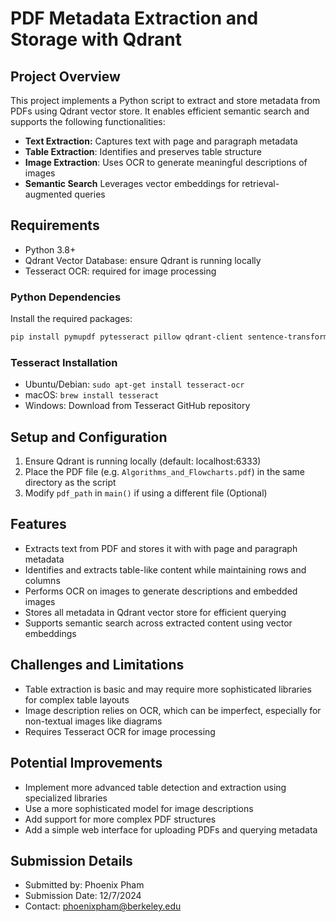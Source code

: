 # PDF Metadata Extraction and Storage with Qdrant

## Project Overview
This project implements a Python script to extract and store metadata from PDFs using Qdrant vector store. It enables efficient semantic search and supports the following functionalities:
- **Text Extraction:** Captures text with page and paragraph metadata
- **Table Extraction**: Identifies and preserves table structure
- **Image Extraction**: Uses OCR to generate meaningful descriptions of images
- **Semantic Search** Leverages vector embeddings for retrieval-augmented queries

## Requirements
- Python 3.8+
- Qdrant Vector Database: ensure Qdrant is running locally
- Tesseract OCR: required for image processing

### Python Dependencies
Install the required packages:
```bash
pip install pymupdf pytesseract pillow qdrant-client sentence-transformers numpy pdfplumber
```

### Tesseract Installation
- Ubuntu/Debian: `sudo apt-get install tesseract-ocr`
- macOS: `brew install tesseract`
- Windows: Download from Tesseract GitHub repository

## Setup and Configuration
1. Ensure Qdrant is running locally (default: localhost:6333)
2. Place the PDF file (e.g. `Algorithms_and_Flowcharts.pdf`) in the same directory as the script
3. Modify `pdf_path` in `main()` if using a different file (Optional)

## Features
- Extracts text from PDF and stores it with with page and paragraph metadata
- Identifies and extracts table-like content while maintaining rows and columns
- Performs OCR on images to generate descriptions and embedded images
- Stores all metadata in Qdrant vector store for efficient querying
- Supports semantic search across extracted content using vector embeddings

## Challenges and Limitations
- Table extraction is basic and may require more sophisticated libraries for complex table layouts
- Image description relies on OCR, which can be imperfect, especially for non-textual images like diagrams
- Requires Tesseract OCR for image processing

## Potential Improvements
- Implement more advanced table detection and extraction using specialized libraries
- Use a more sophisticated model for image descriptions
- Add support for more complex PDF structures
- Add a simple web interface for uploading PDFs and querying metadata

## Submission Details
- Submitted by: Phoenix Pham
- Submission Date: 12/7/2024
- Contact: phoenixpham@berkeley.edu
